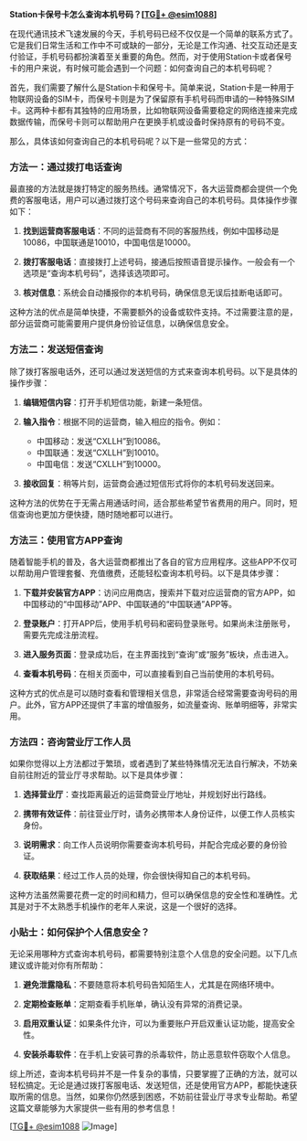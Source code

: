 **Station卡保号卡怎么查询本机号码？[[TG💪+ @esim1088](https://t.me/s/esim1088)]**

在现代通讯技术飞速发展的今天，手机号码已经不仅仅是一个简单的联系方式了。它是我们日常生活和工作中不可或缺的一部分，无论是工作沟通、社交互动还是支付验证，手机号码都扮演着至关重要的角色。然而，对于使用Station卡或者保号卡的用户来说，有时候可能会遇到一个问题：如何查询自己的本机号码呢？

首先，我们需要了解什么是Station卡和保号卡。简单来说，Station卡是一种用于物联网设备的SIM卡，而保号卡则是为了保留原有手机号码而申请的一种特殊SIM卡。这两种卡都有其独特的应用场景，比如物联网设备需要稳定的网络连接来完成数据传输，而保号卡则可以帮助用户在更换手机或设备时保持原有的号码不变。

那么，具体该如何查询自己的本机号码呢？以下是一些常见的方式：

### 方法一：通过拨打电话查询

最直接的方法就是拨打特定的服务热线。通常情况下，各大运营商都会提供一个免费的客服电话，用户可以通过拨打这个号码来查询自己的本机号码。具体操作步骤如下：

1. **找到运营商客服电话**：不同的运营商有不同的客服热线，例如中国移动是10086，中国联通是10010，中国电信是10000。
   
2. **拨打客服电话**：直接拨打上述号码，接通后按照语音提示操作。一般会有一个选项是“查询本机号码”，选择该选项即可。

3. **核对信息**：系统会自动播报你的本机号码，确保信息无误后挂断电话即可。

这种方法的优点是简单快捷，不需要额外的设备或软件支持。不过需要注意的是，部分运营商可能需要用户提供身份验证信息，以确保信息安全。

### 方法二：发送短信查询

除了拨打客服电话外，还可以通过发送短信的方式来查询本机号码。以下是具体的操作步骤：

1. **编辑短信内容**：打开手机短信功能，新建一条短信。

2. **输入指令**：根据不同的运营商，输入相应的指令。例如：
   - 中国移动：发送“CXLLH”到10086。
   - 中国联通：发送“CXLLH”到10010。
   - 中国电信：发送“CXLLH”到10000。

3. **接收回复**：稍等片刻，运营商会通过短信形式将你的本机号码发送回来。

这种方法的优势在于无需占用通话时间，适合那些希望节省费用的用户。同时，短信查询也更加方便快捷，随时随地都可以进行。

### 方法三：使用官方APP查询

随着智能手机的普及，各大运营商都推出了各自的官方应用程序。这些APP不仅可以帮助用户管理套餐、充值缴费，还能轻松查询本机号码。以下是具体步骤：

1. **下载并安装官方APP**：访问应用商店，搜索并下载对应运营商的官方APP，如中国移动的“中国移动”APP、中国联通的“中国联通”APP等。

2. **登录账户**：打开APP后，使用手机号码和密码登录账号。如果尚未注册账号，需要先完成注册流程。

3. **进入服务页面**：登录成功后，在主界面找到“查询”或“服务”板块，点击进入。

4. **查看本机号码**：在相关页面中，可以直接看到自己当前使用的本机号码。

这种方式的优点是可以随时查看和管理相关信息，非常适合经常需要查询号码的用户。此外，官方APP还提供了丰富的增值服务，如流量查询、账单明细等，非常实用。

### 方法四：咨询营业厅工作人员

如果你觉得以上方法都过于繁琐，或者遇到了某些特殊情况无法自行解决，不妨亲自前往附近的营业厅寻求帮助。以下是具体步骤：

1. **选择营业厅**：查找距离最近的运营商营业厅地址，并规划好出行路线。

2. **携带有效证件**：前往营业厅时，请务必携带本人身份证件，以便工作人员核实身份。

3. **说明需求**：向工作人员说明你需要查询本机号码，并配合完成必要的身份验证。

4. **获取结果**：经过工作人员的处理，你会很快得知自己的本机号码。

这种方法虽然需要花费一定的时间和精力，但可以确保信息的安全性和准确性。尤其是对于不太熟悉手机操作的老年人来说，这是一个很好的选择。

### 小贴士：如何保护个人信息安全？

无论采用哪种方式查询本机号码，都需要特别注意个人信息的安全问题。以下几点建议或许能对你有所帮助：

1. **避免泄露隐私**：不要随意将本机号码告知陌生人，尤其是在网络环境中。

2. **定期检查账单**：定期查看手机账单，确认没有异常的消费记录。

3. **启用双重认证**：如果条件允许，可以为重要账户开启双重认证功能，提高安全性。

4. **安装杀毒软件**：在手机上安装可靠的杀毒软件，防止恶意软件窃取个人信息。

综上所述，查询本机号码并不是一件复杂的事情，只要掌握了正确的方法，就可以轻松搞定。无论是通过拨打客服电话、发送短信，还是使用官方APP，都能快速获取所需的信息。当然，如果你仍然感到困惑，不妨前往营业厅寻求专业帮助。希望这篇文章能够为大家提供一些有用的参考信息！

[[TG💪+ @esim1088](https://t.me/s/esim1088) ![Image](https://i.postimg.cc/4NQfJmqS/Snipaste-2025-05-13-00-14-12.png)]